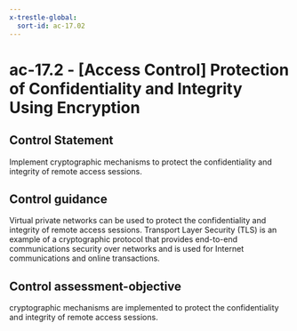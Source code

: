 ```yaml
---
x-trestle-global:
  sort-id: ac-17.02
---
```


# ac-17.2 - \[Access Control\] Protection of Confidentiality and Integrity Using Encryption

## Control Statement

Implement cryptographic mechanisms to protect the confidentiality and integrity of remote access sessions.

## Control guidance

Virtual private networks can be used to protect the confidentiality and integrity of remote access sessions. Transport Layer Security (TLS) is an example of a cryptographic protocol that provides end-to-end communications security over networks and is used for Internet communications and online transactions.

## Control assessment-objective

cryptographic mechanisms are implemented to protect the confidentiality and integrity of remote access sessions.
